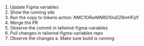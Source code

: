 1. Update Figma variables
2. Show the running site
3. Run the copy to tokens action: NMC1ORwMNRG10oDZ6mHFpY
4. Merge the PR
6. Observe the commit in tailwind-figma-variables
7. Pull changes in tailwind-figma-variables repo
8. Observe the changes
  a. Make sure build is running

